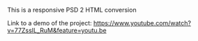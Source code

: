 This is a responsive PSD 2 HTML conversion

Link to a demo of the project: https://www.youtube.com/watch?v=77ZssIL_RuM&feature=youtu.be
